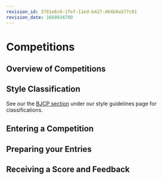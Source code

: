 ```yaml
---
revision_id: 3781e6c6-1fef-11ed-b427-d64b9a377c01
revision_date: 1660934780
---
```


# Competitions

## Overview of Competitions

## Style Classification

See our the [BJCP section](/r/mead/wiki/guides/style_guidelines#wiki_bjcp_style_guidelines) under our style guidelines page for classifications.

## Entering a Competition

## Preparing your Entries

## Receiving a Score and Feedback